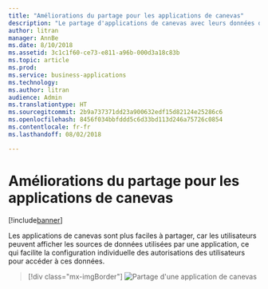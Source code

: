 ```yaml
---
title: "Améliorations du partage pour les applications de canevas"
description: "Le partage d'applications de canevas avec leurs données devient plus facile grâce à l'expérience en ligne."
author: litran
manager: AnnBe
ms.date: 8/10/2018
ms.assetid: 3c1c1f60-ce73-e811-a96b-000d3a18c83b
ms.topic: article
ms.prod: 
ms.service: business-applications
ms.technology: 
ms.author: litran
audience: Admin
ms.translationtype: HT
ms.sourcegitcommit: 2b9a737371dd23a900632edf15d82124e25286c6
ms.openlocfilehash: 8456f034bbfddd5c6d33bd113d246a75726c0854
ms.contentlocale: fr-fr
ms.lasthandoff: 08/02/2018

---
```

# <a name="sharing-enhancements-for-canvas-apps"></a>Améliorations du partage pour les applications de canevas


[!include[banner](../../includes/banner.md)]

Les applications de canevas sont plus faciles à partager, car les utilisateurs peuvent afficher les sources de données utilisées par une application, ce qui facilite la configuration individuelle des autorisations des utilisateurs pour accéder à ces données. 

> [!div class="mx-imgBorder"]
> ![Partage d'une application de canevas](media/sharing-canvas-app.png  "Partage d'une application de canevas")

